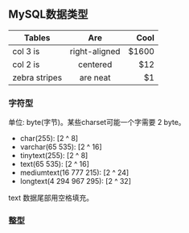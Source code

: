## MySQL数据类型


| Tables      | Are           | Cool  |
| --- |:-------------:| -----:|
| col 3 is      | right-aligned | $1600 |
| col 2 is      | centered      |   $12 |
| zebra stripes | are neat      |    $1 |

### 字符型

单位: byte(字节)。某些charset可能一个字需要 2 byte。



- char(255): [2 ^ 8]
- varchar(65 535): [2 ^ 16]
- tinytext(255): [2 ^ 8]
- text(65 535): [2 ^ 16]
- mediumtext(16 777 215): [2 ^ 24]
- longtext(4 294 967 295): [2 ^ 32]

text 数据尾部用空格填充。

### 整型
